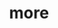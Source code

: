 ---
layout: page
title: more
nav: true
nav_order: 6
dropdown: false
children: 
    - title: publications
      permalink: /publications/
    - title: divider
    - title: projects
      permalink: /projects/
---